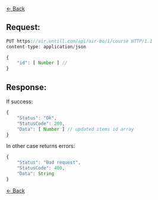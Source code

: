 [← Back](README.md)

## Request:

```javascript
PUT https://air.untill.com/api/air-bo/1/course HTTP/1.1
content-type: application/json

{
    "id": [ Number ] // 
}
```

## Response: 

If success:

```javascript
{
    "Status": "Ok",
    "StatusCode": 200,
    "Data": [ Number ] // updated items id array
}
```

In other case returns errors:

```javascript
{
    "Status": "Bad request",
    "StatusCode": 400,
    "Data": String
}
```

[← Back](README.md)